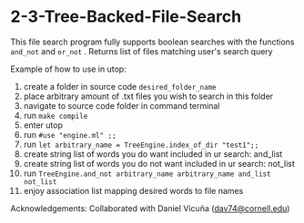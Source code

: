 # 2-3-Tree-Backed-File-Search

This file search program fully supports boolean searches with the functions `and_not` and `or_not` . 
Returns list of files matching user's search query

Example of how to use in utop:
1)  create a folder in source code `desired_folder_name`
2)  place arbitrary amount of .txt files you wish to search in this folder
3)  navigate to source code folder in command terminal
4)  run `make compile`
5)  enter utop
6)  run ` #use "engine.ml" ;; `
7)  run ` let arbitrary_name = TreeEngine.index_of_dir "test1";; `
8)  create string list of words you do want included in ur search:     and_list
9)  create string list of words you do not want included in ur search: not_list
10) run `TreeEngine.and_not arbitrary_name arbitrary_name and_list not_list`
11) enjoy association list mapping desired words to file names 

Acknowledgements:
Collaborated with Daniel Vicuña (dav74@cornell.edu) 

